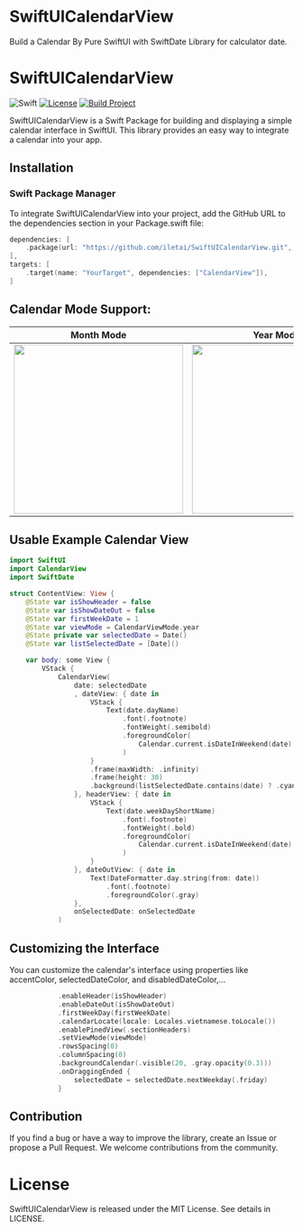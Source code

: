 # SwiftUICalendarView
Build a Calendar By Pure SwiftUI with SwiftDate Library for calculator date.

# SwiftUICalendarView

![Swift](https://img.shields.io/badge/Swift-5.9-orange.svg)
[![License](https://img.shields.io/badge/License-MIT-blue.svg)](LICENSE)
[![Build Project](https://github.com/iletai/SwiftUICalendarView/actions/workflows/build_master.yml/badge.svg?branch=master)](https://github.com/iletai/SwiftUICalendarView/actions/workflows/build_master.yml)

SwiftUICalendarView is a Swift Package for building and displaying a simple calendar interface in SwiftUI. This library provides an easy way to integrate a calendar into your app.

## Installation

### Swift Package Manager

To integrate SwiftUICalendarView into your project, add the GitHub URL to the dependencies section in your Package.swift file:

```swift
dependencies: [
    .package(url: "https://github.com/iletai/SwiftUICalendarView.git", from: "1.0.4"),
],
targets: [
    .target(name: "YourTarget", dependencies: ["CalendarView"]),
]
```



## Calendar Mode Support: 
 
|  Month Mode 	| Year Mode  	|  Week Mode 	|
|---	|---	|---	|
|  <img src="https://github.com/iletai/SwiftUICalendarView/assets/26614687/6dc00b90-ab06-4ad2-ade7-41cab66cd2b7" width="300"> 	|   <img src="https://github.com/iletai/SwiftUICalendarView/assets/26614687/29e86851-96d1-47c7-bce3-54ec3d9f5275" width="300"> 	|  <img src="https://github.com/iletai/SwiftUICalendarView/assets/26614687/589e7a68-9e1e-45d1-a73b-e12ffb2d7915" width="300">  	|

## Usable Example Calendar View

```swift
import SwiftUI
import CalendarView
import SwiftDate

struct ContentView: View {
    @State var isShowHeader = false
    @State var isShowDateOut = false
    @State var firstWeekDate = 1
    @State var viewMode = CalendarViewMode.year
    @State private var selectedDate = Date()
    @State var listSelectedDate = [Date]()

    var body: some View {
        VStack {
            CalendarView(
                date: selectedDate
                , dateView: { date in
                    VStack {
                        Text(date.dayName)
                            .font(.footnote)
                            .fontWeight(.semibold)
                            .foregroundColor(
                                Calendar.current.isDateInWeekend(date) ? .red : .black
                            )
                    }
                    .frame(maxWidth: .infinity)
                    .frame(height: 30)
                    .background(listSelectedDate.contains(date) ? .cyan : .clear)
                }, headerView: { date in
                    VStack {
                        Text(date.weekDayShortName)
                            .font(.footnote)
                            .fontWeight(.bold)
                            .foregroundColor(
                                Calendar.current.isDateInWeekend(date) ? .red : .black
                            )
                    }
                }, dateOutView: { date in
                    Text(DateFormatter.day.string(from: date))
                        .font(.footnote)
                        .foregroundColor(.gray)
                },
                onSelectedDate: onSelectedDate
            )
```

## Customizing the Interface
You can customize the calendar's interface using properties like accentColor, selectedDateColor, and disabledDateColor,...
```swift
            .enableHeader(isShowHeader)
            .enableDateOut(isShowDateOut)
            .firstWeekDay(firstWeekDate)
            .calendarLocate(locale: Locales.vietnamese.toLocale())
            .enablePinedView(.sectionHeaders)
            .setViewMode(viewMode)
            .rowsSpacing(0)
            .columnSpacing(0)
            .backgroundCalendar(.visible(20, .gray.opacity(0.3)))
            .onDraggingEnded {
                selectedDate = selectedDate.nextWeekday(.friday)
            }
```

## Contribution
If you find a bug or have a way to improve the library, create an Issue or propose a Pull Request. We welcome contributions from the community.

# License
SwiftUICalendarView is released under the MIT License. See details in LICENSE.
